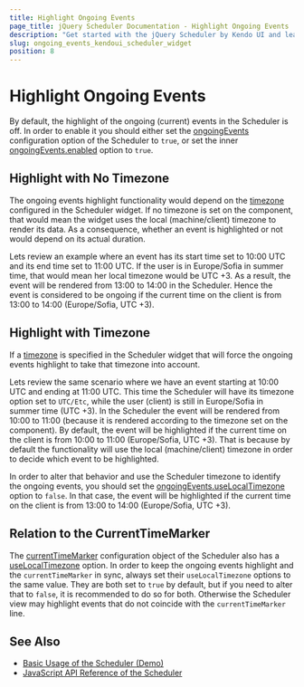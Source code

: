 ```yaml
---
title: Highlight Ongoing Events
page_title: jQuery Scheduler Documentation - Highlight Ongoing Events
description: "Get started with the jQuery Scheduler by Kendo UI and learn how the ongoing events highlight works."
slug: ongoing_events_kendoui_scheduler_widget
position: 8
---
```


# Highlight Ongoing Events

By default, the highlight of the ongoing (current) events in the Scheduler is off. In order to enable it you should either set the [ongoingEvents](/api/javascript/ui/scheduler/configuration/ongoingEvents) configuration option of the Scheduler to `true`, or set the inner [ongoingEvents.enabled](/api/javascript/ui/scheduler/configuration/ongoingevents#ongoingeventsenabled) option to `true`.

## Highlight with No Timezone

The ongoing events highlight functionality would depend on the [timezone](/api/javascript/ui/scheduler/configuration/timezone) configured in the Scheduler widget. If no timezone is set on the component, that would mean the widget uses the local (machine/client) timezone to render its data. As a consequence, whether an event is highlighted or not would depend on its actual duration.

Lets review an example where an event has its start time set to 10:00 UTC and its end time set to 11:00 UTC. If the user is in Europe/Sofia in summer time, that would mean her local timezone would be UTC +3. As a result, the event will be rendered from 13:00 to 14:00 in the Scheduler. Hence the event is considered to be ongoing if the current time on the client is from 13:00 to 14:00 (Europe/Sofia, UTC +3).

## Highlight with Timezone

If a [timezone](/api/javascript/ui/scheduler/configuration/timezone) is specified in the Scheduler widget that will force the ongoing events highlight to take that timezone into account.

Lets review the same scenario where we have an event starting at 10:00 UTC and ending at 11:00 UTC. This time the Scheduler will have its timezone option set to `UTC/Etc`, while the user (client) is still in Europe/Sofia in summer time (UTC +3). In the Scheduler the event will be rendered from 10:00 to 11:00 (because it is rendered according to the timezone set on the component). By default, the event will be highlighted if the current time on the client is from 10:00 to 11:00 (Europe/Sofia, UTC +3). That is because by default the functionality will use the local (machine/client) timezone in order to decide which event to be highlighted.

In order to alter that behavior and use the Scheduler timezone to identify the ongoing events, you should set the [ongoingEvents.useLocalTimezone](/api/javascript/ui/scheduler/configuration/ongoingevents#ongoingeventsuselocaltimezone) option to `false`. In that case, the event will be highlighted if the current time on the client is from 13:00 to 14:00 (Europe/Sofia, UTC +3).

## Relation to the CurrentTimeMarker

The [currentTimeMarker](/api/javascript/ui/scheduler/configuration/currenttimemarker) configuration object of the Scheduler also has a [useLocalTimezone](/api/javascript/ui/scheduler/configuration/currenttimemarker#currenttimemarkeruselocaltimezone) option. In order to keep the ongoing events highlight and the `currentTimeMarker` in sync, always set their `useLocalTimezone` options to the same value. They are both set to `true` by default, but if you need to alter that to `false`, it is recommended to do so for both. Otherwise the Scheduler view may highlight events that do not coincide with the `currentTimeMarker` line.

## See Also

* [Basic Usage of the Scheduler (Demo)](https://demos.telerik.com/kendo-ui/scheduler/index)
* [JavaScript API Reference of the Scheduler](/api/javascript/ui/scheduler)
